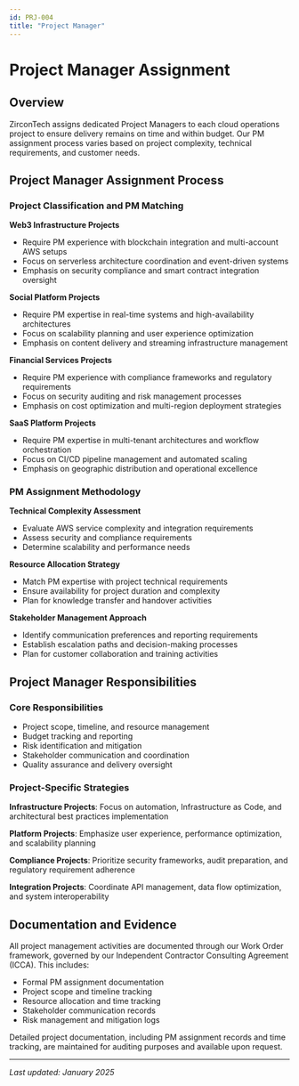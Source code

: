 ```yaml
---
id: PRJ-004
title: "Project Manager"
---
```


# Project Manager Assignment

## Overview

ZirconTech assigns dedicated Project Managers to each cloud operations project to ensure delivery remains on time and within budget. Our PM assignment process varies based on project complexity, technical requirements, and customer needs.

## Project Manager Assignment Process

### Project Classification and PM Matching

**Web3 Infrastructure Projects**
- Require PM experience with blockchain integration and multi-account AWS setups
- Focus on serverless architecture coordination and event-driven systems
- Emphasis on security compliance and smart contract integration oversight

**Social Platform Projects**
- Require PM expertise in real-time systems and high-availability architectures
- Focus on scalability planning and user experience optimization
- Emphasis on content delivery and streaming infrastructure management

**Financial Services Projects**
- Require PM experience with compliance frameworks and regulatory requirements
- Focus on security auditing and risk management processes
- Emphasis on cost optimization and multi-region deployment strategies

**SaaS Platform Projects**
- Require PM expertise in multi-tenant architectures and workflow orchestration
- Focus on CI/CD pipeline management and automated scaling
- Emphasis on geographic distribution and operational excellence

### PM Assignment Methodology

**Technical Complexity Assessment**
- Evaluate AWS service complexity and integration requirements
- Assess security and compliance requirements
- Determine scalability and performance needs

**Resource Allocation Strategy**
- Match PM expertise with project technical requirements
- Ensure availability for project duration and complexity
- Plan for knowledge transfer and handover activities

**Stakeholder Management Approach**
- Identify communication preferences and reporting requirements
- Establish escalation paths and decision-making processes
- Plan for customer collaboration and training activities

## Project Manager Responsibilities

### Core Responsibilities
- Project scope, timeline, and resource management
- Budget tracking and reporting
- Risk identification and mitigation
- Stakeholder communication and coordination
- Quality assurance and delivery oversight

### Project-Specific Strategies

**Infrastructure Projects**: Focus on automation, Infrastructure as Code, and architectural best practices implementation

**Platform Projects**: Emphasize user experience, performance optimization, and scalability planning

**Compliance Projects**: Prioritize security frameworks, audit preparation, and regulatory requirement adherence

**Integration Projects**: Coordinate API management, data flow optimization, and system interoperability

## Documentation and Evidence

All project management activities are documented through our Work Order framework, governed by our Independent Contractor Consulting Agreement (ICCA). This includes:

- Formal PM assignment documentation
- Project scope and timeline tracking
- Resource allocation and time tracking
- Stakeholder communication records
- Risk management and mitigation logs

Detailed project documentation, including PM assignment records and time tracking, are maintained for auditing purposes and available upon request.

---

*Last updated: January 2025*
